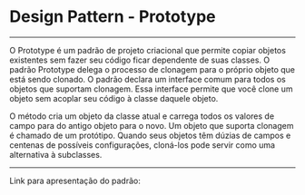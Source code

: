 
# Design Pattern - Prototype

______________________________________________________________________________________________________________

O Prototype é um padrão de projeto criacional que permite copiar objetos existentes sem fazer seu código ficar dependente de suas classes.
O padrão Prototype delega o processo de clonagem para o próprio objeto que está sendo clonado. O padrão declara um interface comum para todos os objetos que suportam clonagem. 
Essa interface permite que você clone um objeto sem acoplar seu código à classe daquele objeto. 

O método cria um objeto da classe atual e carrega todos os valores de campo para do antigo objeto para o novo. Um objeto que suporta clonagem é chamado de um protótipo. Quando seus objetos têm dúzias de campos e centenas de possíveis configurações, cloná-los pode servir como uma alternativa à subclasses.

______________________________________________________________________________________________________________

Link para apresentação do padrão: 
